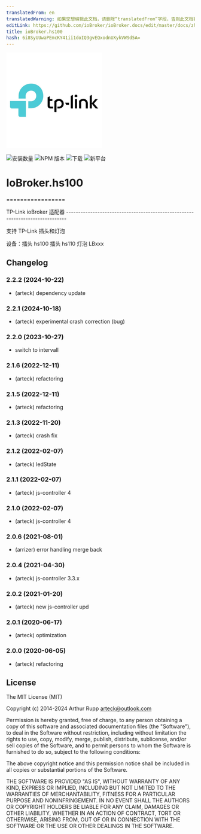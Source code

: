 ```yaml
---
translatedFrom: en
translatedWarning: 如果您想编辑此文档，请删除“translatedFrom”字段，否则此文档将再次自动翻译
editLink: https://github.com/ioBroker/ioBroker.docs/edit/master/docs/zh-cn/adapterref/iobroker.hs100/README.md
title: ioBroker.hs100
hash: 6i8SyUUwaPEmcKY41ii1doIQ3gvEQxodnUXykVW9d5A=
---
```

![标识](../../../en/adapterref/iobroker.hs100/admin/hs100.png)

![安装数量](http://iobroker.live/badges/hs100-stable.svg)
![NPM 版本](http://img.shields.io/npm/v/iobroker.hs100.svg)
![下载](https://img.shields.io/npm/dm/iobroker.hs100.svg)
![新平台](https://nodei.co/npm/iobroker.hs100.png?downloads=true)

# IoBroker.hs100
=================

TP-Link ioBroker 适配器 ------------------------------------------------------------------------------

支持 TP-Link 插头和灯泡

设备：插头 hs100 插头 hs110 灯泡 LBxxx

<!-- 下一版本的占位符（在行首）：

https://github.com/AlCalzone/release-script#usage npm run release minor -- --all 0.9.8 -> 0.10.0 npm run release patch -- --all 0.9.8 -> 0.9.9 npm run release prerelease beta -- --all v0.2.1 -> v0.2.2-beta.0 下一版本的占位符（在行首）：

### **正在进行中** -->

## Changelog
### 2.2.2 (2024-10-22)
* (arteck) dependency update

### 2.2.1 (2024-10-18)
* (arteck) experimental crash correction (bug)

### 2.2.0 (2023-10-27)
* switch to intervall

### 2.1.6 (2022-12-11)
* (arteck) refactoring

### 2.1.5 (2022-12-11)
* (arteck) refactoring

### 2.1.3 (2022-11-20)
* (arteck) crash fix

### 2.1.2 (2022-02-07)
* (arteck) ledState

### 2.1.1 (2022-02-07)
* (arteck) js-controller 4

### 2.1.0 (2022-02-07)
* (arteck) js-controller 4

### 2.0.6 (2021-08-01)
* (arrizer) error handling merge back

### 2.0.4  (2021-04-30)
* (arteck) js-controller 3.3.x

### 2.0.2  (2021-01-20)
* (arteck) new js-controller upd

### 2.0.1 (2020-06-17)
* (arteck) optimization

### 2.0.0 (2020-06-05)
* (arteck) refactoring

## License
The MIT License (MIT)

Copyright (c) 2014-2024 Arthur Rupp arteck@outlook.com

Permission is hereby granted, free of charge, to any person obtaining a copy
of this software and associated documentation files (the "Software"), to deal
in the Software without restriction, including without limitation the rights
to use, copy, modify, merge, publish, distribute, sublicense, and/or sell
copies of the Software, and to permit persons to whom the Software is
furnished to do so, subject to the following conditions:

The above copyright notice and this permission notice shall be included in
all copies or substantial portions of the Software.

THE SOFTWARE IS PROVIDED "AS IS", WITHOUT WARRANTY OF ANY KIND, EXPRESS OR
IMPLIED, INCLUDING BUT NOT LIMITED TO THE WARRANTIES OF MERCHANTABILITY,
FITNESS FOR A PARTICULAR PURPOSE AND NONINFRINGEMENT. IN NO EVENT SHALL THE
AUTHORS OR COPYRIGHT HOLDERS BE LIABLE FOR ANY CLAIM, DAMAGES OR OTHER
LIABILITY, WHETHER IN AN ACTION OF CONTRACT, TORT OR OTHERWISE, ARISING FROM,
OUT OF OR IN CONNECTION WITH THE SOFTWARE OR THE USE OR OTHER DEALINGS IN
THE SOFTWARE.